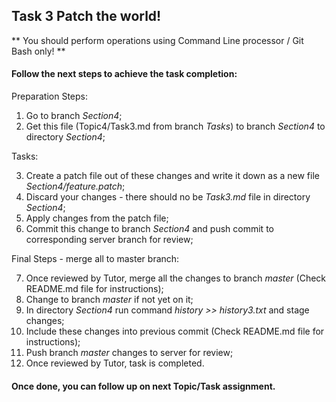 ## Task 3 Patch the world!

** You should perform operations using Command Line processor / Git Bash only! **

#### Follow the next steps to achieve the task completion:

Preparation Steps:

1.  Go to branch *Section4*;
2.	Get this file (Topic4/Task3.md from branch *Tasks*) to branch *Section4* to directory *Section4*;

Tasks:

3.	Create a patch file out of these changes and write it down as a new file *Section4/feature.patch*;
4.	Discard your changes - there should no be *Task3.md* file in directory *Section4*;
5.	Apply changes from the patch file;
6.	Commit this change to branch *Section4* and push commit to corresponding server branch for review;

Final Steps - merge all to master branch:

7.	Once reviewed by Tutor, merge all the changes to branch *master* (Check README.md file for instructions);
8.	Change to branch *master* if not yet on it;
9.	In directory *Section4* run command *history >> history3.txt* and stage changes;
10.	Include these changes into previous commit (Check README.md file for instructions);
11.	Push branch *master* changes to server for review;
12. Once reviewed by Tutor, task is completed.

#### Once done, you can follow up on next Topic/Task assignment.
